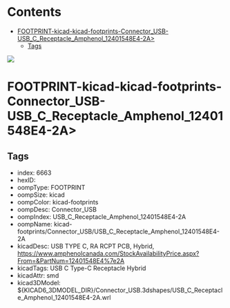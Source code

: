 



Contents
========

* [FOOTPRINT-kicad-kicad-footprints-Connector_USB-USB_C_Receptacle_Amphenol_12401548E4-2A>](#footprint-kicad-kicad-footprints-connector_usb-usb_c_receptacle_amphenol_12401548e4-2a)
	* [Tags](#tags)
  
![][im]
# FOOTPRINT-kicad-kicad-footprints-Connector_USB-USB_C_Receptacle_Amphenol_12401548E4-2A>

## Tags

- index: 6663
- hexID: 
- oompType: FOOTPRINT
- oompSize: kicad
- oompColor: kicad-footprints
- oompDesc: Connector_USB
- oompIndex: USB_C_Receptacle_Amphenol_12401548E4-2A
- oompName: kicad-footprints/Connector_USB/USB_C_Receptacle_Amphenol_12401548E4-2A
- kicadDesc: USB TYPE C, RA RCPT PCB, Hybrid, https://www.amphenolcanada.com/StockAvailabilityPrice.aspx?From=&PartNum=12401548E4%7e2A
- kicadTags: USB C Type-C Receptacle Hybrid
- kicadAttr: smd
- kicad3DModel: ${KICAD6_3DMODEL_DIR}/Connector_USB.3dshapes/USB_C_Receptacle_Amphenol_12401548E4-2A.wrl



[im]: image.png
